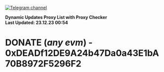 [![Telegram channel](https://img.shields.io/endpoint?url=https://runkit.io/damiankrawczyk/telegram-badge/branches/master?url=https://t.me/n4z4v0d)](https://t.me/n4z4v0d) 

**Dynamic Updates Proxy List with Proxy Checker**  
**Last Updated: 23.12.23 00:54**

# DONATE (_any evm_) - 0xDEADf12DE9A24b47Da0a43E1bA70B8972F5296F2
